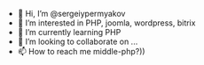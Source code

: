 - 👋 Hi, I’m @sergeiypermyakov
- 👀 I’m interested in PHP, joomla, wordpress, bitrix
- 🌱 I’m currently learning PHP
- 💞️ I’m looking to collaborate on ...
- 📫 How to reach me middle-php?))

<!---
sergeiypermyakov/sergeiypermyakov is a ✨ special ✨ repository because its `README.md` (this file) appears on your GitHub profile.
You can click the Preview link to take a look at your changes.
--->
